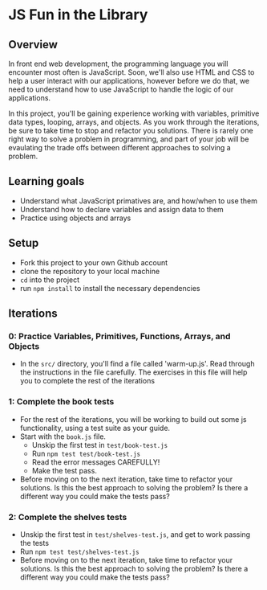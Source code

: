 # JS Fun in the Library

## Overview

In front end web development, the programming language you will encounter most
often is JavaScript. Soon, we'll also use HTML and CSS to help a user interact
with our applications, however before we do that, we need to understand how to
use JavaScript to handle the logic of our applications.

In this project, you'll be gaining experience working with variables, primitive
data types, looping, arrays, and objects. As you work through the
iterations, be sure to take time to stop and refactor you solutions. There is
rarely one right way to solve a problem in programming, and part of your job
will be evaulating the trade offs between different approaches to solving a
problem.

## Learning goals

  - Understand what JavaScript primatives are, and how/when to use them
  - Understand how to declare variables and assign data to them
  - Practice using objects and arrays

## Setup

  - Fork this project to your own Github account
  - clone the repository to your local machine
  - `cd` into the project
  - run `npm install` to install the necessary dependencies

## Iterations

### 0: Practice Variables, Primitives, Functions, Arrays, and Objects
  - In the `src/` directory, you'll find a file called 'warm-up.js'. Read
    through the instructions in the file carefully. The exercises in this file
    will help you to complete the rest of the iterations  

### 1: Complete the book tests
  - For the rest of the iterations, you will be working to build out some
    js functionality, using a test suite as your guide.  
  - Start with the `book.js` file.  
    - Unskip the first test in `test/book-test.js`  
    - Run `npm test test/book-test.js`  
    - Read the error messages CAREFULLY!  
    - Make the test pass.
  - Before moving on to the next iteration, take time to refactor your
    solutions. Is this the best approach to solving the problem? Is there a
    different way you could make the tests pass?  

### 2: Complete the shelves tests
  - Unskip the first test in `test/shelves-test.js`, and get to work passing the tests
  - Run `npm test test/shelves-test.js`  
  - Before moving on to the next iteration, take time to refactor your
    solutions. Is this the best approach to solving the problem? Is there a
    different way you could make the tests pass?  
